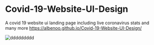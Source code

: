 # Covid-19-Website-UI-Design
A covid 19 website ui landing page including live coronavirus stats and many more
https://albenoo.github.io/Covid-19-Website-UI-Design/

![ddddddddd](https://user-images.githubusercontent.com/58092596/89739353-3f3f3f00-da80-11ea-9dc2-e2d798e44cd3.png)


